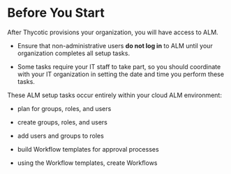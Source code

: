 ﻿[title]: # (Before You Start)
[tags]: # (Account Lifecycle Manager,ALM,)
[priority]: # (5405)

# Before You Start

After Thycotic provisions your organization, you will have access to ALM.

* Ensure that non-administrative users **do not log in** to ALM until your organization completes all setup tasks.

* Some tasks require your IT staff to take part, so you should coordinate with your IT organization in setting the date and time you perform these tasks.

These ALM setup tasks occur entirely within your cloud ALM environment:

* plan for groups, roles, and users

* create groups, roles, and users

* add users and groups to roles

* build Workflow templates for approval processes

* using the Workflow templates, create Workflows
 


